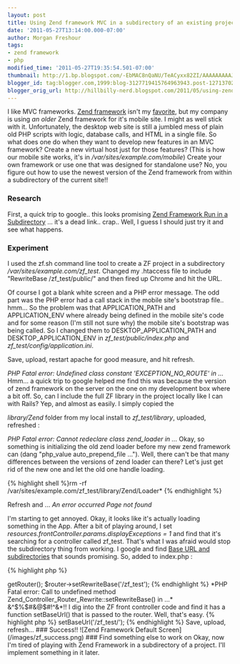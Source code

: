 ```yaml
---
layout: post
title: Using Zend framework MVC in a subdirectory of an existing project
date: '2011-05-27T13:14:00.000-07:00'
author: Morgan Freshour
tags:
- zend framework
- php
modified_time: '2011-05-27T19:35:54.501-07:00'
thumbnail: http://1.bp.blogspot.com/-EbMAC8nQaNU/TeACyxx82ZI/AAAAAAAAAJE/9dWlE99jSho/s72-c/zf_success.png
blogger_id: tag:blogger.com,1999:blog-3127719415764963943.post-1271370289140156880
blogger_orig_url: http://hillbilly-nerd.blogspot.com/2011/05/using-zend-framework-mvc-in.html
---
```


I like MVC frameworks.  [Zend framework](http://framework.zend.com) isn't my [favorite](http://en.wikipedia.org/wiki/Comparison_of_web_application_frameworks), but my company is using *an older* Zend framework for it's mobile site.  I might as well stick with it.  Unfortunately, the desktop web site is still a jumbled mess of plain old PHP scripts with logic, database calls, and HTML in a single file.  So what does one do when they want to develop new features in an MVC framework?  Create a new virtual host just for those features? (This is how our mobile site works, it's in _/var/sites/example.com/mobile_) Create your own framework or use one that was designed for standalone use?  No, you figure out how to use the newest version of the Zend framework from within a subdirectory of the current site!!



### Research
First, a quick trip to google..  this looks promising [Zend Framework Run in a Subdirectory](http://www.malcolmhardie.com/weblogs/angus/2008/11/19/zend-framework-run-in-a-subdirectory/)  ... it's a dead link.. crap..  Well, I guess I should just try it and see what happens.



### Experiment
I used the zf.sh command line tool to create a ZF project in a subdirectory _/var/sites/example.com/zf_test_. Changed my .htaccess file to include "RewriteBase /zf_test/public/" and then fired up Chrome and hit the URL.  



Of course I got a blank white screen and a PHP error message.  The odd part was the PHP error had a call stack in the mobile site's bootstrap file.. hmm...  So the problem was that APPLICATION_PATH and APPLICATION_ENV where already being defined in the mobile site's code and for some reason (I'm still not sure why) the mobile site's bootstrap was being called.  So I changed them to DESKTOP_APPLICATION_PATH and DESKTOP_APPLICATION_ENV in _zf_test/public/index.php_ and _zf_test/config/application.ini_.



Save, upload, restart apache for good measure, and hit refresh.  



*PHP Fatal error:  Undefined class constant 'EXCEPTION_NO_ROUTE' in ...* Hmm...  a quick trip to google helped me find this was because the version of zend framework on the server on the one on my development box where a bit off.  So, can I include the full ZF library in the project locally like I can with Rails?  Yep, and almost as easily.  I simply copied the 

_library/Zend_ folder from my local install to _zf_test/library_, uploaded, refreshed :



*PHP Fatal error:  Cannot redeclare class zend_loader in ...* Okay, so something is initializing the old zend loader before my new zend framework can (dang "php_value auto_prepend_file ...").  Well, there can't be that many differences between the versions of zend loader can there?  Let's just get rid of the new one and let the old one handle loading.  

{% highlight shell %}rm -rf /var/sites/example.com/zf_test/library/Zend/Loader*
{% endhighlight %}

Refresh and ... *An error occurred Page not found*


I'm starting to get annoyed. Okay, it looks like it's actually loading something in the App.  After a bit of playing around, I set _resources.frontController.params.displayExceptions = 1_ and find that it's searching for a controller called zf_test.  That's what I was afraid would stop the subdirectory thing from working.  I google and find [Base URL and subdirectories](http://framework.zend.com/wiki/display/PLAY/Base+URL+and+subdirectories) that sounds promising.  So, added to index.php :


{% highlight php %}
<?php
$ctrl  = Zend_Controller_Front::getInstance();
$router = $ctrl->getRouter();
$router->setRewriteBase('/zf_test');
{% endhighlight %}

*PHP Fatal error:  Call to undefined method Zend_Controller_Router_Rewrite::setRewriteBase() in ...* &^$%$#&@$#!^&*!!  I dig into the ZF front controller code and find it has a function setBaseUrl() that is passed to the router.  Well, that's easy. 



{% highlight php %}
<?php
$ctrl  = Zend_Controller_Front::getInstance();
$ctrl->setBaseUrl('/zf_test/');
{% endhighlight %}

Save, upload, refresh...



### Success!!
![Zend Framework Default Screen](/images/zf_success.png)

### Find something else to work on
Okay, now I'm tired of playing with Zend Framework in a subdirectory of a project.  I'll implement something in it later.